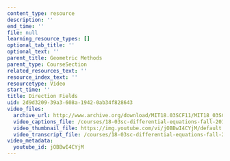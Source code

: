 ```yaml
---
content_type: resource
description: ''
end_time: ''
file: null
learning_resource_types: []
optional_tab_title: ''
optional_text: ''
parent_title: Geometric Methods
parent_type: CourseSection
related_resources_text: ''
resource_index_text: ''
resourcetype: Video
start_time: ''
title: Direction Fields
uid: 2d9d3209-39a3-608a-1942-0ab34f828643
video_files:
  archive_url: http://www.archive.org/download/MIT18.03SCF11/MIT18_03SC_110708_D1_300k.mp4
  video_captions_file: /courses/18-03sc-differential-equations-fall-2011/0256a28597095ce9b6d0b940793e2ca4_jOBBwI4CYjM.vtt
  video_thumbnail_file: https://img.youtube.com/vi/jOBBwI4CYjM/default.jpg
  video_transcript_file: /courses/18-03sc-differential-equations-fall-2011/02251232d449be914fe2dc35ee2177de_jOBBwI4CYjM.pdf
video_metadata:
  youtube_id: jOBBwI4CYjM
---
```

